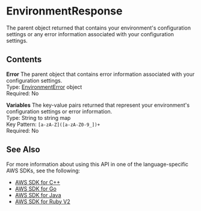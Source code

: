 # EnvironmentResponse<a name="API_EnvironmentResponse"></a>

The parent object returned that contains your environment's configuration settings or any error information associated with your configuration settings\.

## Contents<a name="API_EnvironmentResponse_Contents"></a>

 **Error**   <a name="SSS-Type-EnvironmentResponse-Error"></a>
The parent object that contains error information associated with your configuration settings\.  
Type: [EnvironmentError](API_EnvironmentError.md) object  
Required: No

 **Variables**   <a name="SSS-Type-EnvironmentResponse-Variables"></a>
The key\-value pairs returned that represent your environment's configuration settings or error information\.  
Type: String to string map  
Key Pattern: `[a-zA-Z]([a-zA-Z0-9_])+`   
Required: No

## See Also<a name="API_EnvironmentResponse_SeeAlso"></a>

For more information about using this API in one of the language\-specific AWS SDKs, see the following:
+  [AWS SDK for C\+\+](https://docs.aws.amazon.com/goto/SdkForCpp/lambda-2015-03-31/EnvironmentResponse) 
+  [AWS SDK for Go](https://docs.aws.amazon.com/goto/SdkForGoV1/lambda-2015-03-31/EnvironmentResponse) 
+  [AWS SDK for Java](https://docs.aws.amazon.com/goto/SdkForJava/lambda-2015-03-31/EnvironmentResponse) 
+  [AWS SDK for Ruby V2](https://docs.aws.amazon.com/goto/SdkForRubyV2/lambda-2015-03-31/EnvironmentResponse) 